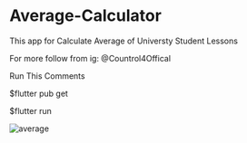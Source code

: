 # Average-Calculator
This app for Calculate Average of Universty Student Lessons

For more follow from ig: @Countrol4Offical


Run This Comments

$flutter pub get

$flutter run

![average](https://user-images.githubusercontent.com/47148545/133920032-23efe794-4367-4354-828e-7a8260ad8dad.png)
